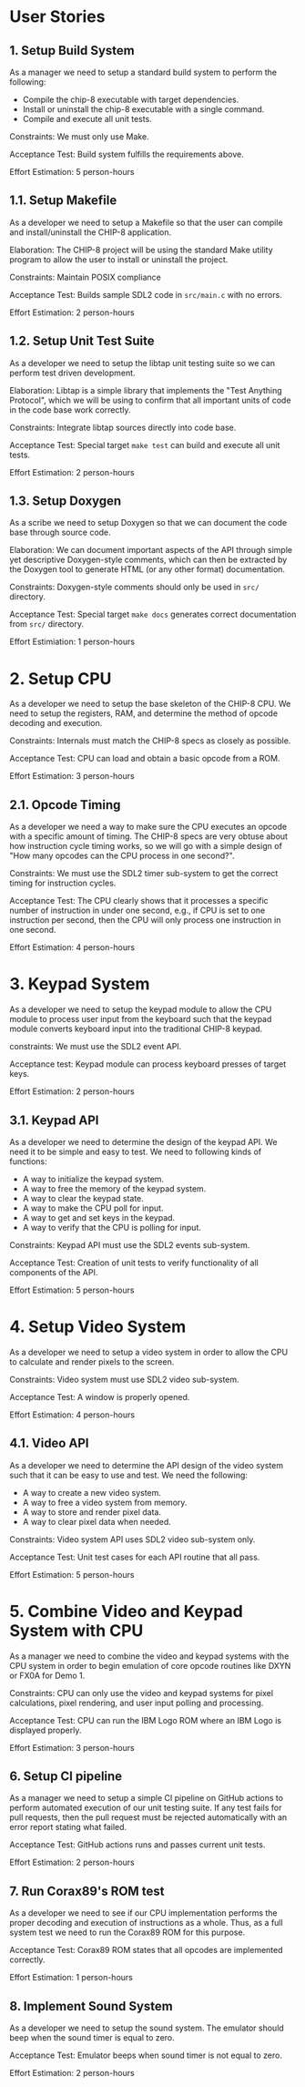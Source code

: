 <!--
SPDX-FileCopyrightText: 2023 Jason Pena <jasonpena@awkless.com>
SPDX-License-Identifier: MIT
-->

# User Stories

## 1. Setup Build System

As a manager we need to setup a standard build system to perform the
following:

- Compile the chip-8 executable with target dependencies.
- Install or uninstall the chip-8 executable with a single command.
- Compile and execute all unit tests.

Constraints: We must only use Make.

Acceptance Test: Build system fulfills the requirements above.

Effort Estimation: 5 person-hours 

## 1.1. Setup Makefile

As a developer we need to setup a Makefile so that the user can compile and
install/uninstall the CHIP-8 application.

Elaboration: The CHIP-8 project will be using the standard Make utility program
to allow the user to install or uninstall the project.

Constraints: Maintain POSIX compliance

Acceptance Test: Builds sample SDL2 code in `src/main.c` with no errors.

Effort Estimation: 2 person-hours

## 1.2. Setup Unit Test Suite

As a developer we need to setup the libtap unit testing suite so we can
perform test driven development.

Elaboration: Libtap is a simple library that implements the "Test Anything
Protocol", which we will be using to confirm that all important units of
code in the code base work correctly.

Constraints: Integrate libtap sources directly into code base.

Acceptance Test: Special target `make test` can build and execute all
unit tests.

Effort Estimation: 2 person-hours

## 1.3. Setup Doxygen

As a scribe we need to setup Doxygen so that we can document the code base
through source code.

Elaboration: We can document important aspects of the API through simple yet
descriptive Doxygen-style comments, which can then be extracted by the Doxygen
tool to generate HTML (or any other format) documentation.

Constraints: Doxygen-style comments should only be used in `src/` directory.

Acceptance Test: Special target `make docs` generates correct documentation
from `src/` directory.

Effort Estimiation: 1 person-hours

# 2. Setup CPU

As a developer we need to setup the base skeleton of the CHIP-8 CPU. We need to
setup the registers, RAM, and determine the method of opcode decoding and
execution.

Constraints: Internals must match the CHIP-8 specs as closely as possible.

Acceptance Test: CPU can load and obtain a basic opcode from a ROM.

Effort Estimation: 3 person-hours

## 2.1. Opcode Timing

As a developer we need a way to make sure the CPU executes an opcode with a
specific amount of timing. The CHIP-8 specs are very obtuse about how
instruction cycle timing works, so we will go with a simple design of "How
many opcodes can the CPU process in one second?".

Constraints: We must use the SDL2 timer sub-system to get the correct timing
for instruction cycles.

Acceptance Test: The CPU clearly shows that it processes a specific number
of instruction in under one second, e.g., if CPU is set to one instruction
per second, then the CPU will only process one instruction in one second.

Effort Estimation: 4 person-hours

# 3. Keypad System

As a developer we need to setup the keypad module to allow the CPU module to
process user input from the keyboard such that the keypad module converts
keyboard input into the traditional CHIP-8 keypad.

constraints: We must use the SDL2 event API.

Acceptance test: Keypad module can process keyboard presses of target keys.

Effort Estimation: 2 person-hours

## 3.1. Keypad API

As a developer we need to determine the design of the keypad API. We need it
to be simple and easy to test. We need to following kinds of functions:

- A way to initialize the keypad system.
- A way to free the memory of the keypad system.
- A way to clear the keypad state.
- A way to make the CPU poll for input.
- A way to get and set keys in the keypad.
- A way to verify that the CPU is polling for input.

Constraints: Keypad API must use the SDL2 events sub-system.

Acceptance Test: Creation of unit tests to verify functionality of all
components of the API.

Effort Estimation: 5 person-hours

# 4. Setup Video System

As a developer we need to setup a video system in order to allow the CPU to
calculate and render pixels to the screen.

Constraints: Video system must use SDL2 video sub-system.

Acceptance Test: A window is properly opened.

Effort Estimation: 4 person-hours

## 4.1. Video API

As a developer we need to determine the API design of the video system such
that it can be easy to use and test. We need the following:

- A way to create a new video system.
- A way to free a video system from memory.
- A way to store and render pixel data.
- A way to clear pixel data when needed.

Constraints: Video system API uses SDL2 video sub-system only.

Acceptance Test: Unit test cases for each API routine that all pass.

Effort Estimation: 5 person-hours

# 5. Combine Video and Keypad System with CPU

As a manager we need to combine the video and keypad systems with the CPU
system in order to begin emulation of core opcode routines like DXYN or FX0A
for Demo 1.

Constraints: CPU can only use the video and keypad systems for pixel calculations,
pixel rendering, and user input polling and processing.

Acceptance Test: CPU can run the IBM Logo ROM where an IBM Logo is displayed
properly.

Effort Estimation: 3 person-hours

## 6. Setup CI pipeline

As a manager we need to setup a simple CI pipeline on GitHub actions to perform
automated execution of our unit testing suite. If any test fails for pull
requests, then the pull request must be rejected automatically with an error
report stating what failed.

Acceptance Test: GitHub actions runs and passes current unit tests.

Effort Estimation: 2 person-hours

## 7. Run Corax89's ROM test

As a developer we need to see if our CPU implementation performs the proper
decoding and execution of instructions as a whole. Thus, as a full system test
we need to run the Corax89 ROM for this purpose.

Acceptance Test: Corax89 ROM states that all opcodes are implemented correctly.

Effort Estimation: 1 person-hours

## 8. Implement Sound System

As a developer we need to setup the sound system. The emulator should beep when
the sound timer is equal to zero.

Acceptance Test: Emulator beeps when sound timer is not equal to zero.

Effort Estimation: 2 person-hours

